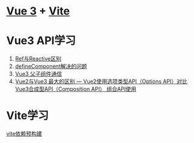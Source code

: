 <!--
 * @Author: TerryMin
 * @Date: 2021-12-11 15:17:15
 * @LastEditors: TerryMin
 * @LastEditTime: 2022-08-18 17:22:54
 * @Description: file not
-->
# [Vue 3]((https://staging-cn.vuejs.org/)) + [Vite](https://vitejs.bootcss.com/guide/#trying-vite-online)
 


# Vue3 API学习
1. [Ref与Reactive区别](https://juejin.cn/post/6976611660161089543)
2. [defineComponent解决的问题](https://blog.csdn.net/qq_36157085/article/details/109498473)
3. [Vue3 父子组件通信](https://www.cnblogs.com/nangezi/p/16175091.html)
4. [Vue2与Vue3 最大的区别 — Vue2使用选项类型API（Options API）对比Vue3合成型API（Composition API） 组合API使用](https://juejin.cn/post/6976830388580646942)


# Vite学习
[vite依赖预构建](https://juejin.cn/post/6930407545374785543)


